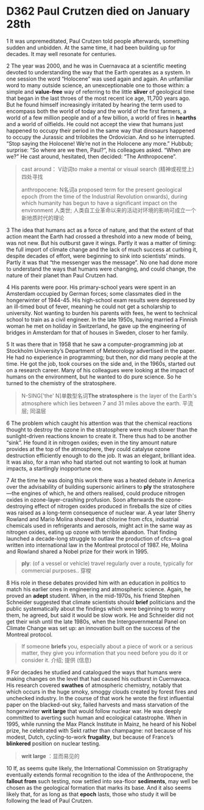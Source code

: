 # D362 Paul Crutzen died on January 28th
1 It was unpremeditated, Paul Crutzen told people afterwards, something sudden and unbidden. At the same time, it had been building up for decades. It may well resonate for centuries.

2 The year was 2000, and he was in Cuernavaca at a scientific meeting devoted to understanding the way that the Earth operates as a system. In one session the word “Holocene” was used again and again. An unfamiliar word to many outside science, an unexceptionable one to those within: a simple and **value-free** way of referring to the little **sliver** of geological time that began in the last throes of the most recent ice age, 11,700 years ago. But he found himself increasingly irritated by hearing the term used to encompass both the world of today and the world of the first farmers, a world of a few million people and of a few billion, a world of fires in **hearths** and a world of oilfields. He could not accept the view that humans just happened to occupy their period in the same way that dinosaurs happened to occupy the Jurassic and trilobites the Ordovician. And so he interrupted. “Stop saying the Holocene! We’re not in the Holocene any more.” Hubbub; surprise: “So where are we then, Paul?”, his colleagues asked. “When are we?” He cast around, hesitated, then decided: “The Anthropocene”.

> cast around： V动词to make a mental or visual search (精神或视觉上)四处寻找
>
> anthropocene: N名词a proposed term for the present geological epoch (from the time of the Industrial Revolution onwards), during which humanity has begun to have a significant impact on the environment 人类世; 人类自工业革命以来的活动对环境的影响可成立一个新地质时代的理论
>

3 The idea that humans act as a force of nature, and that the extent of that action meant the Earth had crossed a threshold into a new mode of being, was not new. But his outburst gave it wings. Partly it was a matter of timing: the full import of climate change and the lack of much success at curbing it, despite decades of effort, were beginning to sink into scientists’ minds. Partly it was that “the messenger was the message”. No one had done more to understand the ways that humans were changing, and could change, the nature of their planet than Paul Crutzen had.

4 His parents were poor. His primary-school years were spent in an Amsterdam occupied by German forces; some classmates died in the hongerwinter of 1944-45. His high-school exam results were depressed by an ill-timed bout of fever, meaning he could not get a scholarship to university. Not wanting to burden his parents with fees, he went to technical school to train as a civil engineer. In the late 1950s, having married a Finnish woman he met on holiday in Switzerland, he gave up the engineering of bridges in Amsterdam for that of houses in Sweden, closer to her family.

5 It was there that in 1958 that he saw a computer-programming job at Stockholm University’s Department of Meteorology advertised in the paper. He had no experience in programming; but then, nor did many people at the time. He got the job, took courses on the side and, in the 1960s, started out on a research career. Many of his colleagues were looking at the impact of humans on the environment, but he wanted to do pure science. So he turned to the chemistry of the stratosphere.

> N-SING['the' N]单数型名词**The stratosphere** is the layer of the Earth's atmosphere which lies between 7 and 31 miles above the earth. 平流层; 同温层
>

6 The problem which caught his attention was that the chemical reactions thought to destroy the ozone in the stratosphere were much slower than the sunlight-driven reactions known to create it. There thus had to be another “sink”. He found it in nitrogen oxides; even in the tiny amount nature provides at the top of the atmosphere, they could catalyse ozone destruction efficiently enough to do the job. It was an elegant, brilliant idea. It was also, for a man who had started out not wanting to look at human impacts, a startlingly inopportune one.

7 At the time he was doing this work there was a heated debate in America over the advisability of building supersonic airliners to **ply** the stratosphere—the engines of which, he and others realised, could produce nitrogen oxides in ozone-layer-crashing profusion. Soon afterwards the ozone-destroying effect of nitrogen oxides produced in fireballs the size of cities was raised as a long-term consequence of nuclear war. A year later Sherry Rowland and Mario Molina showed that chlorine from cfcs, industrial chemicals used in refrigerants and aerosols, might act in the same way as nitrogen oxides, eating up ozone with terrible abandon. That finding launched a decade-long struggle to outlaw the production of cfcs—a goal written into international law in the Montreal protocol of 1987. He, Molina and Rowland shared a Nobel prize for their work in 1995.

> **ply**:  (of a vessel or vehicle) travel regularly over a route, typically for commercial purposes..  穿梭
>

8 His role in these debates provided him with an education in politics to match his earlier ones in engineering and atmospheric science. Again, he proved an **adept** student. When, in the mid-1970s, his friend Stephen Schneider suggested that climate scientists should **brief** politicians and the public systematically about the findings which were beginning to worry them, he agreed, but said it would be slow work. He and Schneider did not get their wish until the late 1980s, when the Intergovernmental Panel on Climate Change was set up: an innovation built on the success of the Montreal protocol.

> If someone **briefs** you, especially about a piece of work or a serious matter, they give you information that you need before you do it or consider it. 介绍; 提供 (信息)
>

9 For decades he studied and catalogued the ways that humans were making changes on the level that had caused his outburst in Cuernavaca. His research covered **swathes** of atmospheric chemistry, notably that which occurs in the huge smoky, smoggy clouds created by forest fires and unchecked industry. In the course of that work he wrote the first influential paper on the blacked-out sky, failed harvests and mass starvation of the hongerwinter **writ large** that would follow nuclear war. He was deeply committed to averting such human and ecological catastrophe. When in 1995, while running the Max Planck Institute in Mainz, he heard of his Nobel prize, he celebrated with Sekt rather than champagne: not because of his modest, Dutch, cycling-to-work **frugality**, but because of France’s **blinkered** position on nuclear testing.

> **writ large** ：显而易见的
>

10 If, as seems quite likely, the International Commission on Stratigraphy eventually extends formal recognition to the idea of the Anthropocene, the **fallout from** such testing, now settled into sea-floor **sediments**, may well be chosen as the geological formation that marks its base. And it also seems likely that, for as long as that **epoch** lasts, those who study it will be following the lead of Paul Crutzen.

